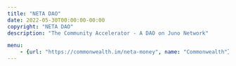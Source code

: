 ```yaml
---
title: "NETA DAO"
date: 2022-05-30T00:00:00-00:00
copyright: "NETA DAO"
description: "The Community Accelerator - A DAO on Juno Network"

menu:
    - {url: "https://commonwealth.im/neta-money", name: "Commonwealth"}
---
```

